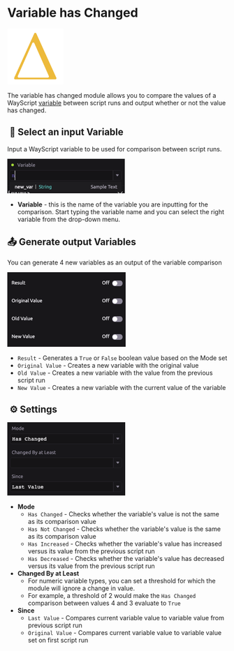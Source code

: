 # Variable has Changed

![Check if variable value has changed between runs](../../.gitbook/assets/has_changed.png)

  
The variable has changed module allows you to compare the values of a WayScript [variable](../../getting_started/variables.md) between script runs and output whether or not the value has changed. 

## ​​ 🔦 Select an input Variable <a id="condition-block"></a>

Input a WayScript variable to be used for comparison between script runs. ‌

![](../../.gitbook/assets/haschanged_input.png)

* **Variable** - this is the name of the variable you are inputting for the comparison. Start typing the variable name and you can select the right variable from the drop-down menu. ​

## 📤 Generate output Variables

You can generate 4 new variables as an output of the variable comparison

![](../../.gitbook/assets/haschanged_output.png)

* `Result` - Generates a `True` or `False` boolean value based on the Mode set
* `Original Value` - Creates a new variable with the original value
* `Old Value` - Creates a new variable with the value from the previous script run
* `New Value` - Creates a new variable with the current value of the variable

## ‌ ⚙ Settings

![](../../.gitbook/assets/haschanged_settings.png)

* **Mode** 
  * `Has Changed` - Checks whether the variable's value is not the same as its comparison value
  * `Has Not Changed` - Checks whether the variable's value is the same as its comparison value
  * `Has Increased` - Checks whether the variable's value has increased versus its value from the previous script run
  * `Has Decreased` - Checks whether the variable's value has decreased versus its value from the previous script run
* **Changed By at Least**
  * For numeric variable types, you can set a threshold for which the module will ignore a change in value. 
  * For example, a threshold of 2 would make the `Has Changed` comparison between values 4 and 3 evaluate to `True`
* **Since**
  * `Last Value` - Compares current variable value to variable value from previous script run
  * `Original Value` - Compares current variable value to variable value set on first script run

